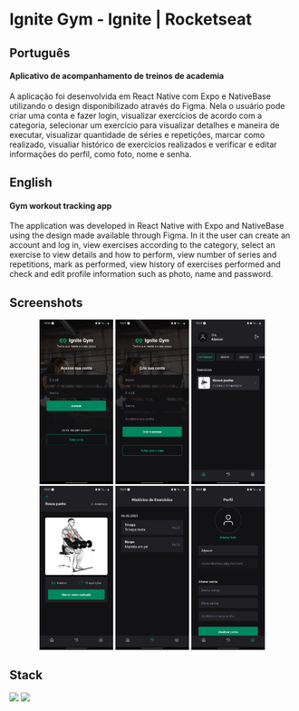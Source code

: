 # Ignite Gym - Ignite | Rocketseat

## Português

#### Aplicativo de acompanhamento de treinos de academia

A aplicação foi desenvolvida em React Native com Expo e NativeBase utilizando o design disponibilizado através do Figma. Nela o usuário pode criar uma conta e fazer login, visualizar exercícios de acordo com a categoria, selecionar um exercício para visualizar detalhes e maneira de executar, visualizar quantidade de séries e repetições, marcar como realizado, visualiar histórico de exercícios realizados e verificar e editar informações do perfil, como foto, nome e senha.

## English

#### Gym workout tracking app

The application was developed in React Native with Expo and NativeBase using the design made available through Figma. In it the user can create an account and log in, view exercises according to the category, select an exercise to view details and how to perform, view number of series and repetitions, mark as performed, view history of exercises performed and check and edit profile information such as photo, name and password.

## Screenshots

<div align="center">
    <div>
        <img width="130px" src="./src/assets/print-1.jpg" alt="Print da tela de login" />
        <img width="130px" src="./src/assets/print-2.jpg" alt="Print da tela de criação de conta" />
        <img width="130px" src="./src/assets/print-3.jpg" alt="Print da tela inicial onde é possível visualizar exercícios de acordo com a categoria selecionada" />
        <img width="130px" src="./src/assets/print-4.jpg" alt="Print da tela onde é possível ver os detalhes de um determinado exercício, como quantas séries e repetições fazer, bem como marcar como realizado." />
        <img width="130px" src="./src/assets/print-5.jpg" alt="Print da tela de histórico, onde é possível visualizar os exercícios feitos de acordo com a data" />
        <img width="130px" src="./src/assets/print-6.jpg" alt="Print da tela de perfil, onde é possível alterar a foto, nome e senha" />
    </div>
</div>

## Stack

<img width="30px" src="https://cdn.jsdelivr.net/gh/devicons/devicon/icons/typescript/typescript-original.svg"/> <img width="30px" src="https://cdn.jsdelivr.net/gh/devicons/devicon/icons/react/react-original.svg" />
